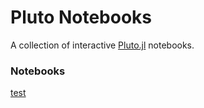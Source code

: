 # Pluto Notebooks

A collection of interactive [Pluto.jl](https://github.com/fonsp/Pluto.jl) notebooks.

### Notebooks


[test](https://mybinder.org/v2/gh/matutenun/projectbinder2/main?urlpath=pluto/open?path=/home/jovyan/notebooks/BINDERtestD.jl)



